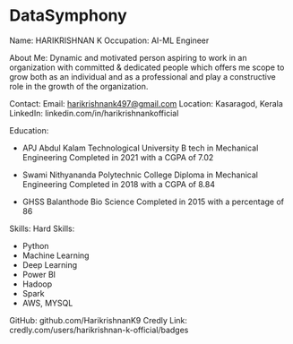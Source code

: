 # DataSymphony


Name: HARIKRISHNAN K
Occupation: AI-ML Engineer

About Me:
Dynamic and motivated person aspiring to work in an organization with committed & dedicated people which offers me scope to grow both as an individual and as a professional and play a constructive role in the growth of the organization.

Contact:
Email: harikrishnank497@gmail.com
Location: Kasaragod, Kerala
LinkedIn: linkedin.com/in/harikrishnankofficial

Education:
- APJ Abdul Kalam Technological University
  B tech in Mechanical Engineering
  Completed in 2021 with a CGPA of 7.02

- Swami Nithyananda Polytechnic College
  Diploma in Mechanical Engineering
  Completed in 2018 with a CGPA of 8.84

- GHSS Balanthode
  Bio Science
  Completed in 2015 with a percentage of 86

Skills:
Hard Skills:
- Python
- Machine Learning
- Deep Learning
- Power BI
- Hadoop
- Spark
- AWS, MYSQL

GitHub: github.com/HarikrishnanK9
Credly Link: credly.com/users/harikrishnan-k-official/badges

